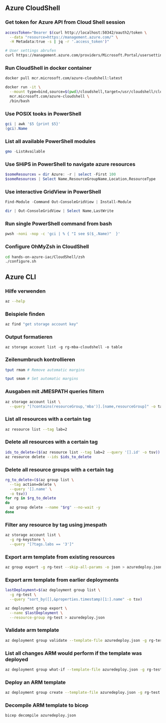 
## Azure CloudShell

### Get token for Azure API from Cloud Shell session


```bash
accessToken="Bearer $(curl http://localhost:50342/oauth2/token \
  --data "resource=https://management.azure.com/" \
  -H Metadata:true -s | jq -r '.access_token')"

# User settings abrufen
curl https://management.azure.com/providers/Microsoft.Portal/usersettings/cloudconsole?api-version=2017-12-01-preview -H Authorization:"$accessToken" -s | jq
```

### Run CloudShell in docker container

```bash
docker pull mcr.microsoft.com/azure-cloudshell:latest

docker run -it \
  --mount type=bind,source=$(pwd)/cloudshell,target=/usr/cloudshell/cloudshell \
  mcr.microsoft.com/azure-cloudshell \
  /bin/bash
```

### Use POSIX tooks in PowerShell

```powershell
gci | awk '$5 {print $5}'
(gci).Name
```

### List all available PowerShell modules

```powershell
gmo -ListAvailable
```

### Use SHiPS in PowerShell to navigate azure resources

```powershell
$someResources = dir Azure: -r | select -First 100
$someResources | Select Name,ResourceGroupName,Location,ResourceType
```

### Use interactive GridView in PowerShell

```powershell
Find-Module -Command Out-ConsoleGridView | Install-Module

dir | Out-ConsoleGridView | Select Name,LastWrite
```

### Run single PowerShell command from bash

```bash
pwsh -noni -nop -c 'gci | % { "I see $($_.Name)"  }'
```

### Configure OhMyZsh in CloudShell

```bash
cd hands-on-azure-iac/CloudShell/zsh
./configure.sh
```

## Azure CLI

### Hilfe verwenden

```bash
az --help   
```

### Beispiele finden

```bash
az find "get storage account key"
```

### Output formatieren

```
az storage account list -g rg-mba-cloudshell -o table
```

### Zeilenumbruch kontrollieren

```bash
tput rmam # Remove automatic margins

tput smam # Set automatic margins
```

### Ausgaben mit JMESPATH queries filtern

```bash
az storage account list \
  --query "[?contains(resourceGroup,'mba')].[name,resourceGroup]" -o table"
```

### List all resources with a certain tag

```bash
az resource list --tag lab=2
```

### Delete all resources with a certain tag

```bash
ids_to_delete=($(az resource list --tag lab=2 --query '[].id' -o tsv))
az resource delete --ids $ids_to_delete
```

### Delete all resource groups with a certain tag

```bash
rg_to_delete=($(az group list \
  --tag action=delete \
  --query '[].name' \
  -o tsv))
for rg in $rg_to_delete
do 
  az group delete --name "$rg" --no-wait -y
done
```

### Filter any resource by tag using jmespath

```bash
az storage account list \
  -g rg-keystore \
  --query "[?tags.labs == '3']"
```
### Export arm template from existing resources

```bash
az group export -g rg-test --skip-all-params -o json > azuredeploy.json
```

### Export arm template from earlier deployments


```bash
lastDeployment=$(az deployment group list \
  -g rg-test \
  --query "sort_by([],&properties.timestamp)[1:].name" -o tsv)

az deployment group export \
  --name $lastDeployment \
  --resource-group rg-test > azuredeploy.json
```

### Validate arm template

```bash
az deployment group validate --template-file azuredeploy.json -g rg-test  
```

### List all changes ARM would perform if the template was deployed

```bash
az deployment group what-if --template-file azuredeploy.json -g rg-test  
```

### Deploy an ARM template

```bash
az deployment group create --template-file azuredeploy.json -g rg-test 
```

### Decompile ARM template to bicep

```bash
bicep decompile azuredeploy.json
```